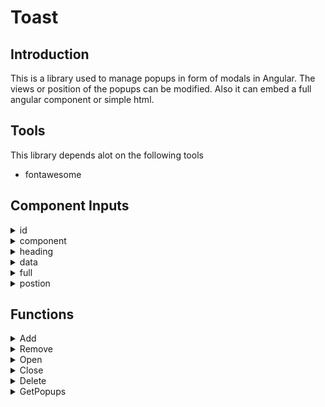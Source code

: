 # Toast #

## Introduction ##
This is a library used to manage popups in form of modals in Angular. The views or position of the popups can be modified. Also it can embed a full angular component or simple html.

## Tools ##
This library depends alot on the following tools
- fontawesome


## Component Inputs ##
<details>
    <summary>id</summary>
    <span>This is the unique id of the pop-up</span>
</details>
<details>
    <summary>component</summary>
    <span>This is the to be embedded in the pop-up window</span>
</details>
<details>
    <summary>heading</summary>
    <span>This is the title of the pop-up</span>
</details>
<details>
    <summary>data</summary>
    <span>This is the data to be feed into the component</span>
</details>
<details>
    <summary>full</summary>
    <span>This is the flag to decide width of pop-up</span>
</details>
<details>
    <summary>postion</summary>
    <span>This is the position of the pop-up on the browser</span>
</details>

## Functions ##
<details>
    <summary>Add</summary>
    <span>
        This is used to add a now popup to the System
    </span>
</details>
<details>
    <summary>Remove</summary>
    <span>
        This is used to remove a particular popup from the system
    </span>
</details>
<details>
    <summary>Open</summary>
    <span>
        This is used to open a particular popup in the system
    </span>
</details>
<details>
    <summary>Close</summary>
    <span>
        This is used to close a particular popup in the system
    </span>
</details>
<details>
    <summary>Delete</summary>
    <span>
        This is used to delete a particular popup in the system
    </span>
</details>
<details>
    <summary>GetPopups</summary>
    <span>
        This is used to get all the instances of popup in the system.
    </span>
</details>